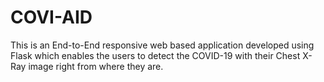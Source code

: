 # COVI-AID
This is an End-to-End responsive web based application developed using Flask which enables the users to detect the COVID-19 with their Chest X-Ray image right from where they are.
